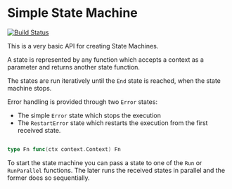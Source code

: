 # Simple State Machine

[![Build Status](https://builds.sr.ht/~mariusor/ssm.svg)](https://builds.sr.ht/~mariusor/ssm)

This is a very basic API for creating State Machines.

A state is represented by any function which accepts a context as a parameter and returns another state function.

The states are run iteratively until the `End` state is reached, when the state machine stops.

Error handling is provided through two `Error` states:
* The simple `Error` state which stops the execution
* The `RestartError` state which restarts the execution from the first received state.

```go

type Fn func(ctx context.Context) Fn

```

To start the state machine you can pass a state to one of the `Run` or `RunParallel` functions.
The later runs the received states in parallel and the former does so sequentially.

